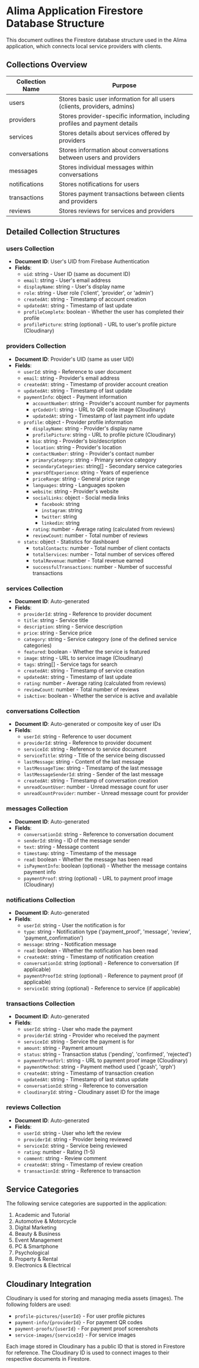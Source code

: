 # Alima Application Firestore Database Structure

This document outlines the Firestore database structure used in the Alima application, which connects local service providers with clients.

## Collections Overview

| Collection Name | Purpose |
|-----------------|---------|
| users | Stores basic user information for all users (clients, providers, admins) |
| providers | Stores provider-specific information, including profiles and payment details |
| services | Stores details about services offered by providers |
| conversations | Stores information about conversations between users and providers |
| messages | Stores individual messages within conversations |
| notifications | Stores notifications for users |
| transactions | Stores payment transactions between clients and providers |
| reviews | Stores reviews for services and providers |

## Detailed Collection Structures

### users Collection
- **Document ID**: User's UID from Firebase Authentication
- **Fields**:
  - `uid`: string - User ID (same as document ID)
  - `email`: string - User's email address
  - `displayName`: string - User's display name
  - `role`: string - User role ('client', 'provider', or 'admin')
  - `createdAt`: string - Timestamp of account creation
  - `updatedAt`: string - Timestamp of last update
  - `profileComplete`: boolean - Whether the user has completed their profile
  - `profilePicture`: string (optional) - URL to user's profile picture (Cloudinary)

### providers Collection
- **Document ID**: Provider's UID (same as user UID)
- **Fields**:
  - `userId`: string - Reference to user document
  - `email`: string - Provider's email address
  - `createdAt`: string - Timestamp of provider account creation
  - `updatedAt`: string - Timestamp of last update
  - `paymentInfo`: object - Payment information
    - `accountNumber`: string - Provider's account number for payments
    - `qrCodeUrl`: string - URL to QR code image (Cloudinary)
    - `updatedAt`: string - Timestamp of last payment info update
  - `profile`: object - Provider profile information
    - `displayName`: string - Provider's display name
    - `profilePicture`: string - URL to profile picture (Cloudinary)
    - `bio`: string - Provider's bio/description
    - `location`: string - Provider's location
    - `contactNumber`: string - Provider's contact number
    - `primaryCategory`: string - Primary service category
    - `secondaryCategories`: string[] - Secondary service categories
    - `yearsOfExperience`: string - Years of experience
    - `priceRange`: string - General price range
    - `languages`: string - Languages spoken
    - `website`: string - Provider's website
    - `socialLinks`: object - Social media links
      - `facebook`: string
      - `instagram`: string
      - `twitter`: string
      - `linkedin`: string
    - `rating`: number - Average rating (calculated from reviews)
    - `reviewCount`: number - Total number of reviews
  - `stats`: object - Statistics for dashboard
    - `totalContacts`: number - Total number of client contacts
    - `totalServices`: number - Total number of services offered
    - `totalRevenue`: number - Total revenue earned
    - `successfulTransactions`: number - Number of successful transactions

### services Collection
- **Document ID**: Auto-generated
- **Fields**:
  - `providerId`: string - Reference to provider document
  - `title`: string - Service title
  - `description`: string - Service description
  - `price`: string - Service price
  - `category`: string - Service category (one of the defined service categories)
  - `featured`: boolean - Whether the service is featured
  - `image`: string - URL to service image (Cloudinary)
  - `tags`: string[] - Service tags for search
  - `createdAt`: string - Timestamp of service creation
  - `updatedAt`: string - Timestamp of last update
  - `rating`: number - Average rating (calculated from reviews)
  - `reviewCount`: number - Total number of reviews
  - `isActive`: boolean - Whether the service is active and available

### conversations Collection
- **Document ID**: Auto-generated or composite key of user IDs
- **Fields**:
  - `userId`: string - Reference to user document
  - `providerId`: string - Reference to provider document
  - `serviceId`: string - Reference to service document
  - `serviceTitle`: string - Title of the service being discussed
  - `lastMessage`: string - Content of the last message
  - `lastMessageTime`: string - Timestamp of the last message
  - `lastMessageSenderId`: string - Sender of the last message
  - `createdAt`: string - Timestamp of conversation creation
  - `unreadCountUser`: number - Unread message count for user
  - `unreadCountProvider`: number - Unread message count for provider

### messages Collection
- **Document ID**: Auto-generated
- **Fields**:
  - `conversationId`: string - Reference to conversation document
  - `senderId`: string - ID of the message sender
  - `text`: string - Message content
  - `timestamp`: string - Timestamp of the message
  - `read`: boolean - Whether the message has been read
  - `isPaymentInfo`: boolean (optional) - Whether the message contains payment info
  - `paymentProof`: string (optional) - URL to payment proof image (Cloudinary)

### notifications Collection
- **Document ID**: Auto-generated
- **Fields**:
  - `userId`: string - User the notification is for
  - `type`: string - Notification type ('payment_proof', 'message', 'review', 'payment_confirmation')
  - `message`: string - Notification message
  - `read`: boolean - Whether the notification has been read
  - `createdAt`: string - Timestamp of notification creation
  - `conversationId`: string (optional) - Reference to conversation (if applicable)
  - `paymentProofId`: string (optional) - Reference to payment proof (if applicable)
  - `serviceId`: string (optional) - Reference to service (if applicable)

### transactions Collection
- **Document ID**: Auto-generated
- **Fields**:
  - `userId`: string - User who made the payment
  - `providerId`: string - Provider who received the payment
  - `serviceId`: string - Service the payment is for
  - `amount`: string - Payment amount
  - `status`: string - Transaction status ('pending', 'confirmed', 'rejected')
  - `paymentProofUrl`: string - URL to payment proof image (Cloudinary)
  - `paymentMethod`: string - Payment method used ('gcash', 'qrph')
  - `createdAt`: string - Timestamp of transaction creation
  - `updatedAt`: string - Timestamp of last status update
  - `conversationId`: string - Reference to conversation
  - `cloudinaryId`: string - Cloudinary asset ID for the image

### reviews Collection
- **Document ID**: Auto-generated
- **Fields**:
  - `userId`: string - User who left the review
  - `providerId`: string - Provider being reviewed
  - `serviceId`: string - Service being reviewed
  - `rating`: number - Rating (1-5)
  - `comment`: string - Review comment
  - `createdAt`: string - Timestamp of review creation
  - `transactionId`: string - Reference to transaction

## Service Categories

The following service categories are supported in the application:

1. Academic and Tutorial
2. Automotive & Motorcycle
3. Digital Marketing
4. Beauty & Business
5. Event Management
6. PC & Smartphone
7. Psychological
8. Property & Rental
9. Electronics & Electrical

## Cloudinary Integration

Cloudinary is used for storing and managing media assets (images). The following folders are used:

- `profile-pictures/{userId}` - For user profile pictures
- `payment-info/{providerId}` - For payment QR codes
- `payment-proofs/{userId}` - For payment proof screenshots
- `service-images/{serviceId}` - For service images

Each image stored in Cloudinary has a public ID that is stored in Firestore for reference. The Cloudinary ID is used to connect images to their respective documents in Firestore.
